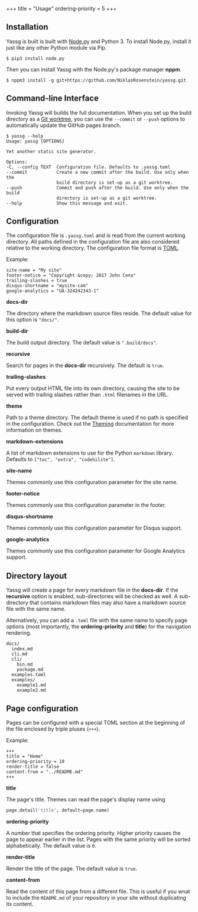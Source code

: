 +++
title = "Usage"
ordering-priority = 5
+++

[Node.py]: https://nodepy.org/
[Git worktree]: https://git-scm.com/docs/git-worktree
[TOML]: https://github.com/toml-lang/toml

## Installation

Yassg is built is built with [Node.py] and Python 3. To install Node.py,
install it just like any other Python module via Pip.

    $ pip3 install node.py

Then you can install Yassg with the Node.py's package manager **nppm**.

    $ nppm3 install -g git+https://github.com/NiklasRosenstein/yassg.git

## Command-line Interface

Invoking Yassg will builds the full documentation. When you set up the build
directory as a [Git worktree], you can use the `--commit` or `--push` options
to automatically update the GitHub pages branch.

    $ yassg --help
    Usage: yassg [OPTIONS]

    Yet another static site generator.

    Options:
    -C, --config TEXT  Configuration file. Defaults to .yassg.toml
    --commit           Create a new commit after the build. Use only when the
                       build directory is set-up as a git worktree.
    --push             Commit and push after the build. Use only when the build
                       directory is set-up as a git worktree.
    --help             Show this message and exit.

## Configuration

The configuration file is `.yassg.toml` and  is read from the current working
directory. All paths defined in the configuration file are also considered
relative to the working directory. The configuration file format is [TOML].

Example:

    site-name = "My site"
    footer-notice = "Copyright &copy; 2017 John Cena"
    trailing-slashes = true
    disqus-shortname = "mysite-com"
    google-analytics = "UA-324242343-1"

__docs-dir__

The directory where the markdown source files reside. The default value for
this option is `"docs/"`.

__build-dir__

The build output directory. The default value is `".build/docs"`.

__recursive__

Search for pages in the **docs-dir** recursively. The default is `true`.

__trailing-slashes__

Put every output HTML file into its own directory, causing the site to be
served with trailing slashes rather than `.html` filenames in the URL.

__theme__

Path to a theme directory. The default theme is used if no path is specified
in the configuration. Check out the [Theming](../theming) documentation for
more information on themes.

__markdown-extensions__

A list of markdown extensions to use for the Python `markdown` library.
Defaults to `["toc", "extra", "codehilite"]`.

__site-name__

Themes commonly use this configuration parameter for the site name.

__footer-notice__

Themes commonly use this configuration parameter in the footer.

__disqus-shortname__

Themes commonly use this configuration parameter for Disqus support.

__google-analytics__

Themes commonly use this configuration parameter for Google Analytics support.

## Directory layout

Yassg will create a page for every markdown file in the **docs-dir**. If
the **recursive** option is enabled, sub-directories will be checked as well.
A sub-directory that contains markdown files may also have a markdown source
file with the same name.

Alternatively, you can add a `.toml` file with the same name to specify page
options (most importantly, the **ordering-priority** and **title**) for the
navigation rendering.

    docs/
      index.md
      cli.md
      cli/
        bin.md
        package.md
      examples.toml
      examples/
        example1.md
        example2.md

## Page configuration

Pages can be configured with a special TOML section at the beginning of the
file enclosed by triple pluses (`+++`).

Example:

    +++
    title = "Home"
    ordering-priority = 10
    render-title = false
    content-from = "../README.md"
    +++

__title__

The page's title. Themes can read the page's display name using

```python
page.detail('title', default=page.name)
```

__ordering-priority__

A number that specifies the ordering priority. Higher priority causes the
page to appear earlier in the list. Pages with the same priority will be
sorted alphabetically. The default value is `0`.

__render-title__

Render the title of the page. The default value is `true`.

__content-from__

Read the content of this page from a different file. This is useful if you
wnat to include the `README.md` of your repository in your site without
duplicating its content.
